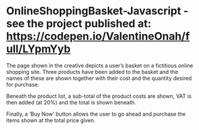 # OnlineShoppingBasket-Javascript - see the project published at: https://codepen.io/ValentineOnah/full/LYpmYyb

The page shown in the creative depicts a user’s basket on a fictitious online shopping site. Three products have been added to the basket and the names of these are shown together with their cost and the quantity desired for purchase. 

Beneath the product list, a sub-total of the product costs are shown, VAT is then added (at 20%) and the total is shown beneath. 

Finally, a ‘Buy Now’ button allows the user to go ahead and purchase the items shown at the total price given.

